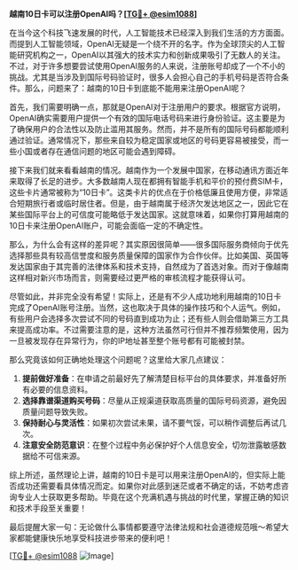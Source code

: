 **越南10日卡可以注册OpenAI吗？[[TG💪+ @esim1088](https://t.me/s/esim1088)]**

在当今这个科技飞速发展的时代，人工智能技术已经深入到我们生活的方方面面。而提到人工智能领域，OpenAI无疑是一个绕不开的名字。作为全球顶尖的人工智能研究机构之一，OpenAI以其强大的技术实力和创新成果吸引了无数人的关注。不过，对于许多想要尝试使用OpenAI服务的人来说，注册账号却成了一个不小的挑战。尤其是当涉及到国际号码验证时，很多人会担心自己的手机号码是否符合条件。那么，问题来了：越南的10日卡到底能不能用来注册OpenAI呢？

首先，我们需要明确一点，那就是OpenAI对于注册用户的要求。根据官方说明，OpenAI确实需要用户提供一个有效的国际电话号码来进行身份验证。这主要是为了确保用户的合法性以及防止滥用其服务。然而，并不是所有的国际号码都能顺利通过验证。通常情况下，那些来自较为稳定国家或地区的号码更容易被接受，而一些小国或者存在通信问题的地区可能会遇到障碍。

接下来我们就来看看越南的情况。越南作为一个发展中国家，在移动通讯方面近年来取得了长足的进步。大多数越南人现在都拥有智能手机和平价的预付费SIM卡，这些卡片通常被称为“10日卡”。这类卡片的优点在于价格低廉且使用方便，非常适合短期旅行者或临时居住者。但是，由于越南属于经济欠发达地区之一，因此它在某些国际平台上的可信度可能略低于发达国家。这就意味着，如果你打算用越南的10日卡来注册OpenAI账户，可能会面临一定的不确定性。

那么，为什么会有这样的差异呢？其实原因很简单——很多国际服务商倾向于优先选择那些具有较高信誉度和服务质量保障的国家作为合作伙伴。比如美国、英国等发达国家由于其完善的法律体系和技术支持，自然成为了首选对象。而对于像越南这样相对新兴市场而言，则需要经过更严格的审核流程才能获得认可。

尽管如此，并非完全没有希望！实际上，还是有不少人成功地利用越南的10日卡完成了OpenAI账号注册。当然，这也取决于具体的操作技巧和个人运气。例如，有些用户会选择多次尝试不同的号码直到成功为止；还有些人则会借助第三方工具来提高成功率。不过需要注意的是，这种方法虽然可行但并不推荐频繁使用，因为一旦被发现存在异常行为，你的IP地址甚至整个账号都有可能被封禁。

那么究竟该如何正确地处理这个问题呢？这里给大家几点建议：

1. **提前做好准备**：在申请之前最好先了解清楚目标平台的具体要求，并准备好所有必要的信息资料。
2. **选择靠谱渠道购买号码**：尽量从正规渠道获取高质量的国际号码资源，避免因质量问题导致失败。
3. **保持耐心与灵活性**：如果初次尝试未果，请不要气馁，可以稍作调整后再试几次。
4. **注意安全防范意识**：在整个过程中务必保护好个人信息安全，切勿泄露敏感数据给不可信来源。

综上所述，虽然理论上讲，越南的10日卡是可以用来注册OpenAI的，但实际上能否成功还需要看具体情况而定。如果你对此感到迷茫或者不确定的话，不妨考虑咨询专业人士获取更多帮助。毕竟在这个充满机遇与挑战的时代里，掌握正确的知识和技术手段至关重要！

最后提醒大家一句：无论做什么事情都要遵守法律法规和社会道德规范哦～希望大家都能健康快乐地享受科技进步带来的便利吧！

[[TG💪+ @esim1088](https://t.me/s/esim1088) ![Image](https://i.postimg.cc/4NQfJmqS/Snipaste-2025-05-13-00-14-12.png)]